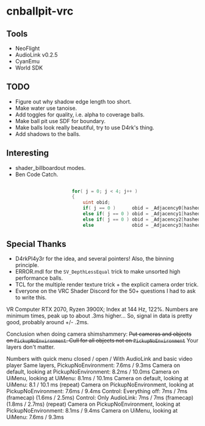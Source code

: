 # cnballpit-vrc

## Tools

 * NeoFlight
 * AudioLink v0.2.5
 * CyanEmu
 * World SDK

## TODO
 * Figure out why shadow edge length too short.
 * Make water use tanoise.
 * Add toggles for quality, i.e. alpha to coverage balls.
 * Make ball pit use SDF for boundary.
 * Make balls look really beautiful, try to use D4rk's thing.
 * Add shadows to the balls.
 
## Interesting
 * shader_billboardout modes.
 * Ben Code Catch.
```glsl
 
						for( j = 0; j < 4; j++ )
						{
							uint obid;
							if( j == 0 )      obid = _Adjacency0[hashed];
							else if( j == 0 ) obid = _Adjacency1[hashed];
							else if( j == 0 ) obid = _Adjacency2[hashed];
							else              obid = _Adjacency3[hashed];
```

## Special Thanks
 * D4rkPl4y3r for the idea, and several pointers!  Also, the binning principle.
 * ERROR.mdl for the `SV_DepthLessEqual` trick to make unsorted high performance balls.
 * TCL for the multiple render texture trick + the explicit camera order trick.
 * Everyone on the VRC Shader Discord for the 50+ questions I had to ask to write this.

VR Computer RTX 2070, Ryzen 3900X; Index at 144 Hz, 122%. Numbers are minimum times, peak up to about .3ms higher... So, signal in data is pretty good, probably around +/- .2ms. 

Conclusion when doing camera shimshammery: ~~Put cameras and objects on `PickupNoEnvironment`.  Cull for all objects not on `PickupNoEnvironment`~~ Your layers don't matter. 

Numbers with quick menu closed / open / With AudioLink and basic video player
Same layers, PickupNoEnvironment: 7.6ms / 9.3ms
Camera on default, looking at PickupNoEnvironment: 8.2ms / 10.0ms
Camera on UiMenu, looking at UiMenu: 8.1ms / 10.1ms
Camera on default, looking at UiMenu: 8.1 / 10.1 ms
(repeat) Camera on PickupNoEnvironment, looking at PickupNoEnvironment: 7.6ms / 9.4ms
Control: Everything off:  7ms / 7ms (framecap) (1.6ms / 2.5ms)
Control: Only AudioLink: 7ms / 7ms (framecap) (1.8ms / 2.7ms)
(repeat) Camera on PickupNoEnvironment, looking at PickupNoEnvironment: 8.1ms / 9.4ms
Camera on UiMenu, looking at UiMenu: 7.6ms / 9.3ms

